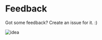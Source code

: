 # Feedback

Got some feedback? Create an issue for it. :)

![idea](https://images-na.ssl-images-amazon.com/images/I/619zzTToYML.jpg)
